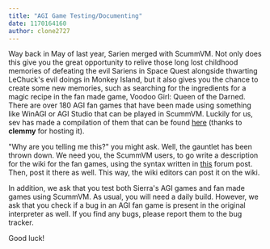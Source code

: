 ```yaml
---
title: "AGI Game Testing/Documenting"
date: 1170164160
author: clone2727
---
```


Way back in May of last year, Sarien merged with ScummVM. Not only does this give you the great opportunity to relive those long lost childhood memories of defeating the evil Sariens in Space Quest alongside thwarting LeChuck's evil doings in Monkey Island, but it also gives you the chance to create some new memories, such as searching for the ingredients for a magic recipe in the fan made game, Voodoo Girl: Queen of the Darned. There are over 180 AGI fan games that have been made using something like WinAGI or AGI Studio that can be played in ScummVM. Luckily for us, sev has made a compilation of them that can be found [here](http://www.unet.univie.ac.at/~a0200586/binary/mirrors/scummvm/agi-fanmade.tar.bz2) (thanks to **clemmy** for hosting it).

"Why are you telling me this?" you might ask. Well, the gauntlet has been thrown down. We need you, the ScummVM users, to go write a description for the wiki for the fan games, using the syntax written in [this](http://forums.scummvm.org/viewtopic.php?p=18590) forum post. Then, post it there as well. This way, the wiki editors can post it on the wiki.

In addition, we ask that you test both Sierra's AGI games and fan made games using ScummVM. As usual, you will need a daily build. However, we ask that you check if a bug in an AGI fan game is present in the original interpreter as well. If you find any bugs, please report them to the bug tracker.

Good luck!
